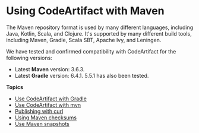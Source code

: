 # Using CodeArtifact with Maven<a name="using-maven"></a>

The Maven repository format is used by many different languages, including Java, Kotlin, Scala, and Clojure\. It's supported by many different build tools, including Maven, Gradle, Scala SBT, Apache Ivy, and Leningen\. 

We have tested and confirmed compatibility with CodeArtifact for the following versions:
+ Latest **Maven** version: 3\.6\.3\.
+ Latest **Gradle** version: 6\.4\.1\. 5\.5\.1 has also been tested\.

**Topics**
+ [Use CodeArtifact with Gradle](maven-gradle.md)
+ [Use CodeArtifact with mvn](maven-mvn.md)
+ [Publishing with curl](maven-curl.md)
+ [Using Maven checksums](maven-checksums.md)
+ [Use Maven snapshots](maven-snapshots.md)